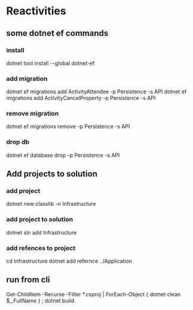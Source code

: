 # Reactivities

## some dotnet ef commands
### install
dotnet tool install --global dotnet-ef
### add migration
dotnet ef migrations add ActivityAttendee -p Persistence -s API
dotnet ef migrations add ActivityCancelProperty -p Persistence -s API
### remove migration
dotnet ef migrations remove -p Persistence -s API
### drop db
dotnet ef database drop -p Persistence -s API

## Add projects to solution
### add project
dotnet new classlib -n Infrastructure
### add project to solution
dotnet sln add Infrastructure
### add refences to project
cd Infrastructure
dotnet add refernce ../Application



## run from cli
Get-ChildItem -Recurse -Filter *.csproj | ForEach-Object { dotnet clean $_.FullName } ; dotnet build
